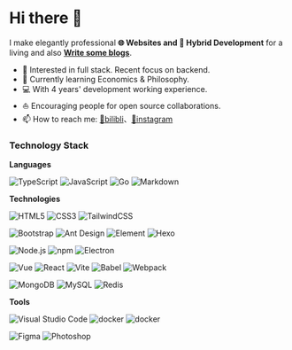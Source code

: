 # Hi there 👋


I make elegantly professional **🌐 Websites and  📱 Hybrid Development** for a living and also [**Write some blogs**](https://cl96.top).   

* 🧐   Interested in full stack. Recent focus on backend.
* 🌱   Currently learning Economics & Philosophy.
* 💻   With 4 years' development working experience.
* ⛵   Encouraging people for open source collaborations.
* 📫   How to reach me: [🍻bilibli](https://space.bilibili.com/87795515)、[📸instagram](https://www.instagram.com/beetofday/)

### Technology Stack

**Languages**

![TypeScript](https://img.shields.io/badge/Typescript-%23007acc.svg?logo=typescript&logoColor=white&style=flat-square)
![JavaScript](https://img.shields.io/badge/JavaScript-%23323330.svg?logo=javascript&logoColor=%23F7DF1E&style=flat-square)
![Go](https://img.shields.io/badge/Go-000?&logo=go)
![Markdown](https://img.shields.io/badge/-Markdown-000?&logo=Markdown)

**Technologies**

<img src="https://img.shields.io/badge/Html5-%23e34f26.svg?logo=html5&logoColor=white&style=flat-square" alt="HTML5" /> <img src="https://img.shields.io/badge/CSS3-%231572b6.svg?logo=css3&logoColor=white&style=flat-square" alt="CSS3" />  <img 
src="https://img.shields.io/badge/Tailwindcss-%2338b2ac.svg?logo=tailwind-css&logoColor=white&style=flat-square" alt="TailwindCSS" />

<img src="https://img.shields.io/badge/Bootstrap-%237952b3.svg?logo=bootstrap&logoColor=white&style=flat-square" alt="Bootstrap" /> <img src="https://img.shields.io/badge/Ant%20Design-%230170fe.svg?logo=Ant-design&logoColor=white&style=flat-square" alt="Ant Design" /> <img src="https://img.shields.io/badge/Element-%2347a1ff.svg?logo=Element&logoColor=white&style=flat-square" alt="Element" /> <img src="https://img.shields.io/badge/Hexo-%230e83cd.svg?logo=Hexo&logoColor=white&style=flat-square" alt="Hexo" />
  
  <img src="https://img.shields.io/badge/Node.js-%2343853d.svg?logo=node.js&logoColor=white&style=flat-square" alt="Node.js" /> <img src="https://img.shields.io/badge/NPM-%23cb0000.svg?logo=npm&logoColor=white&style=flat-square" alt="npm" /> <img src="https://img.shields.io/badge/Electron-%231572b6.svg?logo=Electron&logoColor=white&style=flat-square" alt="Electron">
  
  <img src="https://img.shields.io/badge/Vue.js-%2335495e.svg?logo=Vue.js&logoColor=%234fc08d&style=flat-square" alt="Vue" /> <img src="https://img.shields.io/badge/React-%2320232a.svg?logo=React&logoColor=%2361dafb&style=flat-square" alt="React" /> <img src="https://img.shields.io/badge/Vite-%23000000.svg?logo=vite&logoColor=blue&style=flat-square" alt="Vite" > <img src="https://img.shields.io/badge/Babel-%23323330.svg?logo=babel&logoColor=%23f9dc3e&style=flat-square" alt="Babel" /> <img src="https://img.shields.io/badge/Webpack-%231e72b3.svg?logo=Webpack&logoColor=white&style=flat-square" alt="Webpack" />

<img src="https://img.shields.io/badge/Mongodb-%234ea94b.svg?logo=Mongodb&logoColor=white&style=flat-square" alt="MongoDB" /> <img src="https://img.shields.io/badge/Mysql-%234479a1.svg?logo=MySQL&logoColor=white&style=flat-square" alt="MySQL" /> <img src="https://img.shields.io/badge/Redis-%23a51f17.svg?logo=redis&logoColor=white&style=flat-square" alt="Redis" />

**Tools**

<img src="https://img.shields.io/badge/Visual%20studio%20code-%230078d7.svg?logo=visual-studio-code&logoColor=white&style=flat-square" alt="Visual Studio Code" /> <img src="https://img.shields.io/badge/Docker-%23000000.svg?logo=Docker&logoColor=blue&style=flat-square" alt="docker" /> <img src="https://img.shields.io/badge/Github-%23000000.svg?logo=github&logoColor=white&style=flat-square" alt="docker" /> 

<img src="https://img.shields.io/badge/Figma-%23f24e1e.svg?logo=Figma&logoColor=white&style=flat-square" alt="Figma" /> <img src="https://img.shields.io/badge/Photoshop-%2331a8ff.svg?logo=adobe-photoshop&logoColor=white&style=flat-square" alt="Photoshop" />




<!--
  <img align="right" src="https://github-readme-stats.vercel.app/api?username=bbcvc&show_icons=true" width="400" />
  <details>
    <summary>Some other achievements about me~e~e</summary>
    <br>
    <p>- 🔭 I’m currently working on ...</p>
    <p>- 🌱 I’m currently learning ...</p>
    <p>- 👯 I’m looking to collaborate on ...</p>
    <p>- 🤔 I’m looking for help with ...</p>
  </details>
 -->
<!--
**bbcvc/bbcvc** is a ✨ _special_ ✨ repository because its `README.md` (this file) appears on your GitHub profile.


Here are some ideas to get you started:

- 🔭 I’m currently working on ...
- 🌱 I’m currently learning ...
- 👯 I’m looking to collaborate on ...
- 🤔 I’m looking for help with ...
- 💬 Ask me about ...
- 📫 How to reach me: ...
- 😄 Pronouns: ...
- ⚡ Fun fact: ...
-->
